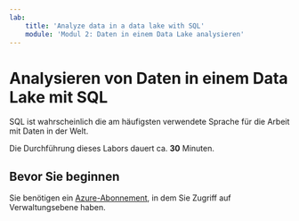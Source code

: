 ```yaml
---
lab:
    title: 'Analyze data in a data lake with SQL'
    module: 'Modul 2: Daten in einem Data Lake analysieren'
---
```


# Analysieren von Daten in einem Data Lake mit SQL

SQL ist wahrscheinlich die am häufigsten verwendete Sprache für die Arbeit mit Daten in der Welt.

Die Durchführung dieses Labors dauert ca. **30** Minuten.

## Bevor Sie beginnen

Sie benötigen ein [Azure-Abonnement](https://azure.microsoft.com/free), in dem Sie Zugriff auf Verwaltungsebene haben.
